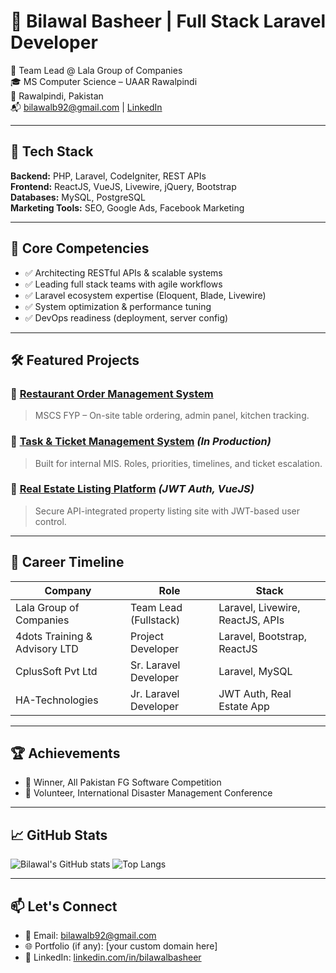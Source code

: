 # 👋 Bilawal Basheer | Full Stack Laravel Developer

🚀 Team Lead @ Lala Group of Companies  
🎓 MS Computer Science – UAAR Rawalpindi  
📍 Rawalpindi, Pakistan  
📬 [bilawalb92@gmail.com](mailto:bilawalb92@gmail.com) | [LinkedIn](https://linkedin.com/in/bilawalbasheer)

---

## 💼 Tech Stack

**Backend:** PHP, Laravel, CodeIgniter, REST APIs  
**Frontend:** ReactJS, VueJS, Livewire, jQuery, Bootstrap  
**Databases:** MySQL, PostgreSQL  
**Marketing Tools:** SEO, Google Ads, Facebook Marketing  

---

## 🧠 Core Competencies

- ✅ Architecting RESTful APIs & scalable systems  
- ✅ Leading full stack teams with agile workflows  
- ✅ Laravel ecosystem expertise (Eloquent, Blade, Livewire)  
- ✅ System optimization & performance tuning  
- ✅ DevOps readiness (deployment, server config)

---

## 🛠️ Featured Projects

### 🔹 [Restaurant Order Management System](https://github.com/BilawalSh/restaurant-orders)  
> MSCS FYP – On-site table ordering, admin panel, kitchen tracking.

### 🔹 [Task & Ticket Management System](https://github.com/BilawalSh/task-ticket-system) *(In Production)*  
> Built for internal MIS. Roles, priorities, timelines, and ticket escalation.

### 🔹 [Real Estate Listing Platform](https://github.com/BilawalSh/real-estate-portal) *(JWT Auth, VueJS)*  
> Secure API-integrated property listing site with JWT-based user control.

---

## 🧩 Career Timeline

| Company                        | Role                         | Stack                                 |
|-------------------------------|------------------------------|----------------------------------------|
| Lala Group of Companies       | Team Lead (Fullstack)        | Laravel, Livewire, ReactJS, APIs       |
| 4dots Training & Advisory LTD | Project Developer            | Laravel, Bootstrap, ReactJS            |
| CplusSoft Pvt Ltd             | Sr. Laravel Developer        | Laravel, MySQL                         |
| HA-Technologies               | Jr. Laravel Developer        | JWT Auth, Real Estate App              |

---

## 🏆 Achievements

- 🥇 Winner, All Pakistan FG Software Competition  
- 🤝 Volunteer, International Disaster Management Conference  

---

## 📈 GitHub Stats

![Bilawal's GitHub stats](https://github-readme-stats.vercel.app/api?username=BilawalSh&show_icons=true&theme=default)
![Top Langs](https://github-readme-stats.vercel.app/api/top-langs/?username=BilawalSh&layout=compact)

---

## 📫 Let's Connect

- 📩 Email: bilawalb92@gmail.com  
- 🌐 Portfolio (if any): [your custom domain here]  
- 💼 LinkedIn: [linkedin.com/in/bilawalbasheer](https://linkedin.com/in/bilawalbasheer)

